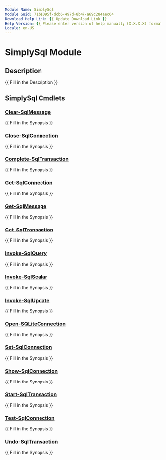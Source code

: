 ```yaml
---
Module Name: SimplySql
Module Guid: 71b1095f-dcb6-497d-8b47-a69c284aec64
Download Help Link: {{ Update Download Link }}
Help Version: {{ Please enter version of help manually (X.X.X.X) format }}
Locale: en-US
---
```


# SimplySql Module
## Description
{{ Fill in the Description }}

## SimplySql Cmdlets
### [Clear-SqlMessage](Clear-SqlMessage.md)
{{ Fill in the Synopsis }}

### [Close-SqlConnection](Close-SqlConnection.md)
{{ Fill in the Synopsis }}

### [Complete-SqlTransaction](Complete-SqlTransaction.md)
{{ Fill in the Synopsis }}

### [Get-SqlConnection](Get-SqlConnection.md)
{{ Fill in the Synopsis }}

### [Get-SqlMessage](Get-SqlMessage.md)
{{ Fill in the Synopsis }}

### [Get-SqlTransaction](Get-SqlTransaction.md)
{{ Fill in the Synopsis }}

### [Invoke-SqlQuery](Invoke-SqlQuery.md)
{{ Fill in the Synopsis }}

### [Invoke-SqlScalar](Invoke-SqlScalar.md)
{{ Fill in the Synopsis }}

### [Invoke-SqlUpdate](Invoke-SqlUpdate.md)
{{ Fill in the Synopsis }}

### [Open-SQLiteConnection](Open-SQLiteConnection.md)
{{ Fill in the Synopsis }}

### [Set-SqlConnection](Set-SqlConnection.md)
{{ Fill in the Synopsis }}

### [Show-SqlConnection](Show-SqlConnection.md)
{{ Fill in the Synopsis }}

### [Start-SqlTransaction](Start-SqlTransaction.md)
{{ Fill in the Synopsis }}

### [Test-SqlConnection](Test-SqlConnection.md)
{{ Fill in the Synopsis }}

### [Undo-SqlTransaction](Undo-SqlTransaction.md)
{{ Fill in the Synopsis }}

